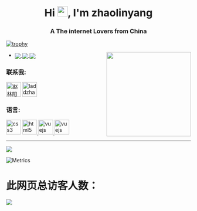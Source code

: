 <h1 align="center">Hi <img src="https://media.giphy.com/media/hvRJCLFzcasrR4ia7z/giphy.gif" width="28">, I'm zhaolinyang</h1>
<h3 align="center">A The internet Lovers from China</h3>

[![trophy](https://github-profile-trophy.vercel.app/?username=laddzhao&theme=flat)](https://github.com/laddzhao)

<img align='right' src="https://xn--btvv65f45f.site/images/太空.gif" width="230">

- <a href="https://xn--btvv65f45f.site/" target="blank"><img align="center" src="https://img.shields.io/badge/Google_chrome-4285F4?style=for-the-badge&logo=Google-chrome&logoColor=white" />  <img align="center" src="https://img.shields.io/badge/Firefox_Browser-FF7139?style=for-the-badge&logo=Firefox-Browser&logoColor=white" /> <img align="center" src="https://img.shields.io/badge/Microsoft_Edge-0078D7?style=for-the-badge&logo=Microsoft-edge&logoColor=white" /> </a>

<h3 align="left">联系我:</h3>
<p align="left">
<a href="https://linkedin.com/in/赵林阳" target="blank"><img align="center" src="https://xn--btvv65f45f.site/images/领英.gif" alt="赵林阳" height="40" width="40" /></a>
<a href="https://stackoverflow.com/users/15265347/laddzhao" target="blank"><img align="center" src="https://xn--btvv65f45f.site/images/stackoverflow.gif" alt="laddzhao" height="40" width="40" /></a>

<h3 align="left">语言:</h3>
<p align="left"> 
<a href="#"> <img src="https://xn--btvv65f45f.site/images/css.gif" alt="css3" width="40" height="40"/></a> 
<a href="#"> <img src="https://xn--btvv65f45f.site/images/html.gif" alt="html5" width="40" height="40"/> </a>
<a href="#"> <img src="https://xn--btvv65f45f.site/images/c.gif" alt="vuejs" width="40" height="40"/> </a> 
<a href="#"> <img src="https://xn--btvv65f45f.site/images/java.gif" alt="vuejs" width="40" height="40"/> </a> 

</p>


<!--
**laddzhao/laddzhao** is a ✨ _special_ ✨ repository because its `README.md` (this file) appears on your GitHub profile.

Here are some ideas to get you started:

- 🔭 I’m currently working on ...
- 🌱 I’m currently learning ...
- 👯 I’m looking to collaborate on ...
- 🤔 I’m looking for help with ...
- 💬 Ask me about ...
- 📫 How to reach me: ...
- 😄 Pronouns: ...
- ⚡ Fun fact: ...
-->

<hr>

<p><height="137px" img align="center" src="https://github-readme-streak-stats.herokuapp.com/?user=laddzhao&theme=default" alt="laddzhao" /></p>

![](https://github-profile-summary-cards.vercel.app/api/cards/profile-details?username=laddzhao&theme=vue)

![Metrics](https://metrics.lecoq.io/laddzhao?template=classic&base.header=0&base.activity=0&base.community=0&base.repositories=0&base.metadata=0&isocalendar=1&isocalendar.duration=half-year&config.timezone=Asia%2FShanghai)

# 此网页总访客人数：
![]( https://steins-gate-visitor-count.greenhandatsjtu.repl.co/{laddzhao})
